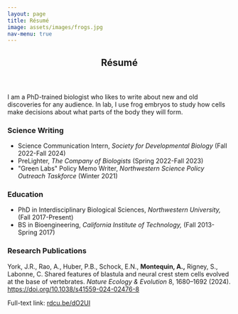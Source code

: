 ```yaml
---
layout: page
title: Résumé
image: assets/images/frogs.jpg
nav-menu: true
---
```


<!-- Main -->
<div id="main" class="alt">

<!-- One -->
<section id="one">
	 <div class="inner">
		<header class="major">
			<h1>Résumé</h1>
		</header>
    <p>I am a PhD-trained biologist who likes to write about new and old discoveries for any audience. In lab, I use frog embryos to study how cells make decisions about what parts of the body they will form.  </p>

<div class="row">
	<div class="12u 12u$(small)">
		<h3>Science Writing</h3>
<ul>
	<li>Science Communication Intern, <i>Society for Developmental Biology</i> (Fall 2022-Fall 2024) </li>
	<li>PreLighter, <i>The Company of Biologists</i> (Spring 2022-Fall 2023)</li>
 	<li>"Green Labs" Policy Memo Writer, <i>Northwestern Science Policy Outreach Taskforce</i> (Winter 2021)</li>

</ul>	

<div class="row">
	<div class="12u 12u$(small)">
 		<h3>Education</h3>
   <ul>
	<li>PhD in Interdisciplinary Biological Sciences, <i>Northwestern University,</i> (Fall 2017-Present)</li>
	<li>BS in Bioengineering, <i>California Institute of Technology,</i> (Fall 2013-Spring 2017)</li>

</ul>

<div class="row">
	<div class="12u 12u$(small)">
 		<h3>Research Publications</h3>
   <p>York, J.R., Rao, A., Huber, P.B., Schock, E.N., <b>Montequin, A.,</b> Rigney, S., Labonne, C. Shared features of blastula and neural crest stem cells evolved at the base of vertebrates. <i>Nature Ecology & Evolution</i> 8, 1680–1692 (2024). <a href="https://doi.org/10.1038/s41559-024-02476-8" target="_blank" rel="noopener noreferrer">https://doi.org/10.1038/s41559-024-02476-8 </a></p>
<p>Full-text link: <a href="rdcu.be/dO2UI" target="_blank" rel="noopener noreferrer">rdcu.be/dO2UI </a></p>	



